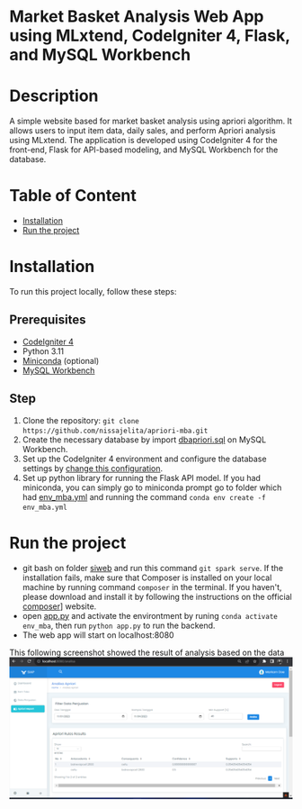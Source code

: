 # Market Basket Analysis Web App using MLxtend, CodeIgniter 4, Flask, and MySQL Workbench

# Description
A simple website based for market basket analysis using apriori algorithm. It allows users to input item data, daily sales, and perform Apriori analysis using MLxtend. The application is developed using CodeIgniter 4 for the front-end, Flask for API-based modeling, and MySQL Workbench for the database.

# Table of Content
  - [Installation](#installation)
  - [Run the project](#run-the-project)

# Installation
To run this project locally, follow these steps:
## Prerequisites
* [CodeIgniter 4](https://codeigniter4.github.io/CodeIgniter4/) 
* Python 3.11
* [Miniconda](https://docs.conda.io/en/latest/miniconda.html) (optional)
* [MySQL Workbench](https://dev.mysql.com/downloads/workbench/)
  
## Step
1. Clone the repository: 
`git clone https://github.com/nissajelita/apriori-mba.git`
2. Create the necessary database by import [dbapriori.sql](/siweb/database/dbapriori.sql) on MySQL Workbench.
4. Set up the CodeIgniter 4 environment and configure the database settings by [change this configuration](/siweb/env).
5. Set up python library for running the Flask API model. If you had miniconda, you can simply go to miniconda prompt go to folder which had [env_mba.yml](/env_mba.yml) and running the command `conda env create -f env_mba.yml`

# Run the project
* git bash on folder [siweb](/siweb) and run this command `git spark serve`. If the installation fails, make sure that Composer is installed on your local machine by running command `composer` in the terminal. If you haven't, please download and install it by following the instructions on the official [composer](https://getcomposer.org/download/)] website.
* open [app.py](/app.py) and activate the environtment by runing `conda activate env_mba`, then run `python app.py` to run the backend.
* The web app will start on localhost:8080

This following screenshot showed the result of analysis based on the data
![Apriori Analyze Result](img/analyze-result.png)

